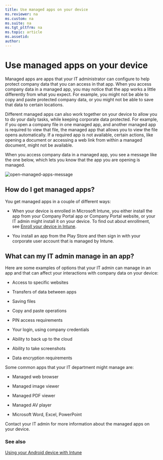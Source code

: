 ```yaml
---
title: Use managed apps on your device
ms.reviewer: na
ms.custom: na
ms.suite: na
ms.tgt_pltfrm: na
ms.topic: article
ms.assetid:
author:
---
```


# Use managed apps on your device

Managed apps are apps that your IT administrator can configure to help protect company data that you can access in that app. When you access company data in a managed app, you may notice that the app works a little differently from what you expect. For example, you might not be able to copy and paste protected company data, or you might not be able to save that data to certain locations.

Different managed apps can also work together on your device to allow you to do your daily tasks, while keeping corporate data protected. For example, if you open a company file in one managed app, and another managed app is required to view that file, the managed app that allows you to view the file opens automatically. If a required app is not available, certain actions, like opening a document or accessing a web link from within a managed document, might not be available.

When you access company data in a managed app, you see a message like the one below, which lets you know that the app you are opening is managed.

![open-managed-apps-message](/media/managed-apps-message.png)

## How do I get managed apps?
You get managed apps in a couple of different ways:

-   When your device is enrolled in Microsoft Intune, you either install the app from your Company Portal app or Company Portal website, or your IT admin might install it on your device. To find out about enrollment, see [Enroll your device in Intune](enroll-your-device-in-Intune-android.md).

-   You install an app from the Play Store and then sign in with your corporate user account that is managed by Intune.

## What can my IT admin manage in an app?
Here are some examples of options that your IT admin can manage in an app and that can affect your interactions with company data on your device:

-   Access to specific websites

-   Transfers of data between apps

-   Saving files

-   Copy and paste operations

-   PIN access requirements

-   Your login, using company credentials

-   Ability to back up to the cloud

-   Ability to take screenshots

-   Data encryption requirements

Some common apps that your IT department might manage are:

-   Managed web browser

-   Managed image viewer

-   Managed PDF viewer

-   Managed AV player

-   Microsoft Word, Excel, PowerPoint

Contact your IT admin for more information about the managed apps on your device.


### See also
[Using your Android device with Intune](using-your-android-device-with-intune.md)